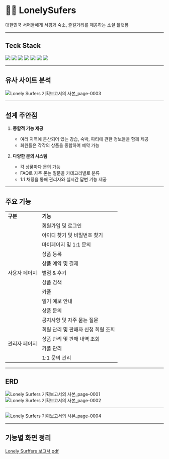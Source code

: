 # 🏄‍♂️ LonelySufers

대한민국 서퍼들에게 서핑과 숙소, 즐길거리를 제공하는 소셜 플랫폼

---
## Teck Stack

<img src="https://img.shields.io/badge/Spring-6DB33F?style=flat&logo=Spring&logoColor=white"/> <img src="https://img.shields.io/badge/JAVA-007396?style=flat&logo=Java&logoColor=white"/> <img src="https://img.shields.io/badge/Maven-C71A36?style=flat&logo=Maven&logoColor=white"/>
<img src="https://img.shields.io/badge/MyBatis-000000?style=flat&logo=MyBatis&logoColor=white"> <img src="https://img.shields.io/badge/Oracle-F80000?style=flat&logo=Oracle&logoColor=white"/> <img src="https://img.shields.io/badge/jQuery-0769AD?style=flat&logo=jQuery&logoColor=white"/> <img src="https://img.shields.io/badge/Slack-4A154B?style=flat&logo=Slack&logoColor=white"/>

---
## 유사 사이트 분석
![Lonely Surfers 기획보고서의 사본_page-0003](https://github.com/eun417/wam/assets/126125547/ab3dbd76-f26d-4f4a-bedd-8e120e17bb7d)

---
## 설계 주안점
1. **종합적 기능 제공**
    - 여러 지역에 분산되어 있는 강습, 숙박, 파티에 관한 정보들을 함께 제공
    - 회원들은 각각의 상품을 종합하여 예약 가능

2. **다양한 문의 시스템**
    - 각 상품마다 문의 가능
    - FAQ로 자주 묻는 질문을 카테고리별로 분류
    - 1:1 채팅을 통해 관리자와 실시간 답변 기능 제공

---
## 주요 기능
<table>
  <tr>
    <td><b>구분</b></td>
    <td><b>기능</b></td>
  </tr>
  <tr>
    <td rowspan=11>사용자 페이지</td>
    <td>회원가입 및 로그인</td>
  </tr>
  <tr>
    <td>아이디 찾기 및 비밀번호 찾기</td>
  </tr>
  <tr>
    <td>마이페이지 및 1:1 문의</td>
  </tr>
  <tr>
    <td>상품 등록</td>
  </tr>
  <tr>
    <td>상품 예약 및 결제</td>
  </tr>
  <tr>
    <td>별점 & 후기</td>
  </tr>
  <tr>
    <td>상품 검색</td>
  </tr>
  <tr>
    <td>카풀</td>
  </tr>
  <tr>
    <td>일기 예보 안내</td>
  </tr>
  <tr>
    <td>상품 문의</td>
  </tr>
  <tr>
    <td>공지사항 및 자주 묻는 질문</td>
  </tr>
  <tr>
    <td rowspan=4>관리자 페이지</td>
    <td>회원 관리 및 판매자 신청 회원 조회</td>
  </tr>
  <tr>
    <td>상품 관리 및 판매 내역 조회</td>
  </tr>
  <tr>
    <td>카풀 관리</td>
  </tr>
  <tr>
    <td>1:1 문의 관리</td>
  </tr>
</table>

---
## ERD
![Lonely Surfers 기획보고서의 사본_page-0001](https://github.com/eun417/wam/assets/126125547/134d4de8-7668-4bb5-a548-0649256106bc)
![Lonely Surfers 기획보고서의 사본_page-0002](https://github.com/eun417/wam/assets/126125547/23a5220e-2f21-4993-a5c6-c977316b5b63)

---
![Lonely Surfers 기획보고서의 사본_page-0004](https://github.com/eun417/wam/assets/126125547/c5ce2d3f-02af-41c0-ba0a-f90fbfe7edf0)

---
## 기능별 화면 정리
[Lonely Surffers 보고서.pdf](https://github.com/user-attachments/files/15528557/Lonely.Surffers.pdf)

